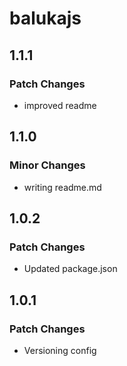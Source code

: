 # balukajs

## 1.1.1

### Patch Changes

- improved readme

## 1.1.0

### Minor Changes

- writing readme.md

## 1.0.2

### Patch Changes

- Updated package.json

## 1.0.1

### Patch Changes

- Versioning config
